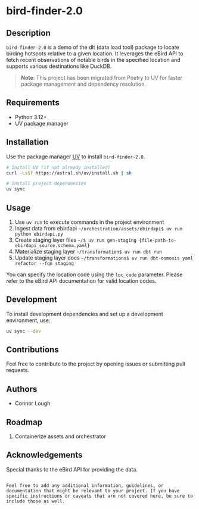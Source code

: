 # bird-finder-2.0

## Description
`bird-finder-2.0` is a demo of the dlt (data load tool) package to locate birding hotspots relative to a given location. It leverages the eBird API to fetch recent observations of notable birds in the specified location and supports various destinations like DuckDB.

> **Note**: This project has been migrated from Poetry to UV for faster package management and dependency resolution.

## Requirements
- Python 3.12+
- UV package manager

## Installation

Use the package manager [UV](https://docs.astral.sh/uv/) to install `bird-finder-2.0`.

```bash
# Install UV (if not already installed)
curl -LsSf https://astral.sh/uv/install.sh | sh

# Install project dependencies
uv sync
```

## Usage

1. Use `uv run` to execute commands in the project environment
2. Ingest data from ebirdapi `~/orchestration/assets/ebirdapi$ uv run python ebirdapi.py `
3. Create staging layer files `~/$ uv run gen-staging {file-path-to-ebirdapi_source.schema.yaml}`
4. Materialize staging layer `~/transformation$ uv run dbt run`
5. Update staging layer docs `~/transformations$ uv run dbt-osmosis yaml refactor --fqn staging`

You can specify the location code using the `loc_code` parameter. Please refer to the eBird API documentation for valid location codes.

## Development

To install development dependencies and set up a development environment, use:

```bash
uv sync --dev
```

## Contributions

Feel free to contribute to the project by opening issues or submitting pull requests.

## Authors

- Connor Lough

## Roadmap

1. Containerize assets and orchestrator

## Acknowledgements

Special thanks to the eBird API for providing the data.

```

Feel free to add any additional information, guidelines, or documentation that might be relevant to your project. If you have specific instructions or caveats that are not covered here, be sure to include those as well.